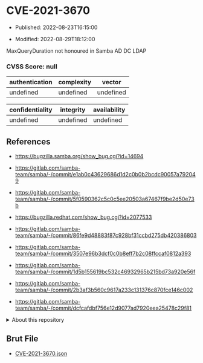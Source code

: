 # CVE-2021-3670

- Published: 2022-08-23T16:15:00

- Modified: 2022-08-29T18:12:00

MaxQueryDuration not honoured in Samba AD DC LDAP

### CVSS Score: **null**

| authentication | complexity | vector |
| --- | --- | --- |
| undefined | undefined | undefined |

| confidentiality | integrity | availability |
| --- | --- | --- |
| undefined | undefined | undefined |

## References

* https://bugzilla.samba.org/show_bug.cgi?id=14694

* https://gitlab.com/samba-team/samba/-/commit/e1ab0c43629686d1d2c0b0b2bcdc90057a792049

* https://gitlab.com/samba-team/samba/-/commit/5f0590362c5c0c5ee20503a67467f9be2d50e73b

* https://bugzilla.redhat.com/show_bug.cgi?id=2077533

* https://gitlab.com/samba-team/samba/-/commit/86fe9d48883f87c928bf31ccbd275db420386803

* https://gitlab.com/samba-team/samba/-/commit/3507e96b3dcf0c0b8eff7b2c08ffccaf0812a393

* https://gitlab.com/samba-team/samba/-/commit/1d5b155619bc532c46932965b215bd73a920e56f

* https://gitlab.com/samba-team/samba/-/commit/2b3af3b560c9617a233c131376c870fce146c002

* https://gitlab.com/samba-team/samba/-/commit/dcfcafdbf756e12d9077ad7920eea25478c29f81

<details>
<summary>About this repository</summary> 

  This repository is part of the project [Live Hack CVE](https://github.com/Live-Hack-CVE). Main website can be found [www.live-hack.org](https://www.live-hack.org) 
  
  Made by [Sn0wAlice](https://github.com/Sn0wAlice) for the people that care about security and need to have a feed of the latest CVEs. Hope you enjoy it, don't forget to star the repo and follow me on [Twitter](https://twitter.com/Sn0wAlice) and [Github](https://github.com/Sn0wAlice). And that is my [personnal website](https://www.alice-snow.me/)

  - [Home Page](https://github.com/Live-Hack-CVE)
  - [Framework](https://github.com/Live-Hack-CVE/cve-framework)
  - [CVE database](https://github.com/Live-Hack-CVE/full_database)
  - [Changelog](https://github.com/Live-Hack-CVE/Changelog)
</details>

## Brut File

* [CVE-2021-3670.json](https://raw.githubusercontent.com/Live-Hack-CVE/full_database/main/cves/2021/CVE-2021-3670.json)


